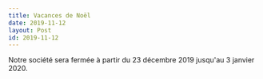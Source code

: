 ```yaml
---
title: Vacances de Noël
date: 2019-11-12
layout: Post
id: 2019-11-12
---
```

Notre société sera fermée à partir du 23 décembre 2019 jusqu'au 3 janvier 2020.